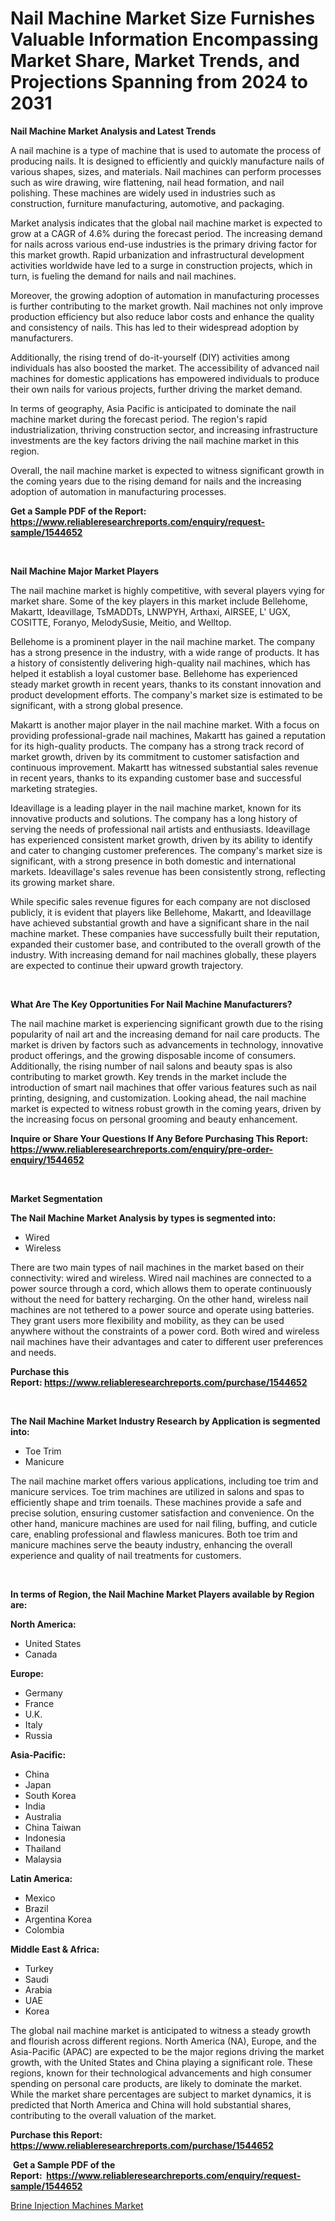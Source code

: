 <p><h1>Nail Machine Market Size Furnishes Valuable Information Encompassing Market Share, Market Trends, and Projections Spanning from 2024 to 2031</h1></p><p><strong>Nail Machine Market Analysis and Latest Trends</strong></p>
<p><p>A nail machine is a type of machine that is used to automate the process of producing nails. It is designed to efficiently and quickly manufacture nails of various shapes, sizes, and materials. Nail machines can perform processes such as wire drawing, wire flattening, nail head formation, and nail polishing. These machines are widely used in industries such as construction, furniture manufacturing, automotive, and packaging.</p><p>Market analysis indicates that the global nail machine market is expected to grow at a CAGR of 4.6% during the forecast period. The increasing demand for nails across various end-use industries is the primary driving factor for this market growth. Rapid urbanization and infrastructural development activities worldwide have led to a surge in construction projects, which in turn, is fueling the demand for nails and nail machines.</p><p>Moreover, the growing adoption of automation in manufacturing processes is further contributing to the market growth. Nail machines not only improve production efficiency but also reduce labor costs and enhance the quality and consistency of nails. This has led to their widespread adoption by manufacturers.</p><p>Additionally, the rising trend of do-it-yourself (DIY) activities among individuals has also boosted the market. The accessibility of advanced nail machines for domestic applications has empowered individuals to produce their own nails for various projects, further driving the market demand.</p><p>In terms of geography, Asia Pacific is anticipated to dominate the nail machine market during the forecast period. The region's rapid industrialization, thriving construction sector, and increasing infrastructure investments are the key factors driving the nail machine market in this region.</p><p>Overall, the nail machine market is expected to witness significant growth in the coming years due to the rising demand for nails and the increasing adoption of automation in manufacturing processes.</p></p>
<p><strong>Get a Sample PDF of the Report:&nbsp; <a href="https://www.reliableresearchreports.com/enquiry/request-sample/1544652">https://www.reliableresearchreports.com/enquiry/request-sample/1544652</a></strong></p>
<p>&nbsp;</p>
<p><strong>Nail Machine Major Market Players</strong></p>
<p><p>The nail machine market is highly competitive, with several players vying for market share. Some of the key players in this market include Bellehome, Makartt, Ideavillage, TsMADDTs, LNWPYH, Arthaxi, AIRSEE, L' UGX, COSITTE, Foranyo, MelodySusie, Meitio, and Welltop.</p><p>Bellehome is a prominent player in the nail machine market. The company has a strong presence in the industry, with a wide range of products. It has a history of consistently delivering high-quality nail machines, which has helped it establish a loyal customer base. Bellehome has experienced steady market growth in recent years, thanks to its constant innovation and product development efforts. The company's market size is estimated to be significant, with a strong global presence.</p><p>Makartt is another major player in the nail machine market. With a focus on providing professional-grade nail machines, Makartt has gained a reputation for its high-quality products. The company has a strong track record of market growth, driven by its commitment to customer satisfaction and continuous improvement. Makartt has witnessed substantial sales revenue in recent years, thanks to its expanding customer base and successful marketing strategies.</p><p>Ideavillage is a leading player in the nail machine market, known for its innovative products and solutions. The company has a long history of serving the needs of professional nail artists and enthusiasts. Ideavillage has experienced consistent market growth, driven by its ability to identify and cater to changing customer preferences. The company's market size is significant, with a strong presence in both domestic and international markets. Ideavillage's sales revenue has been consistently strong, reflecting its growing market share.</p><p>While specific sales revenue figures for each company are not disclosed publicly, it is evident that players like Bellehome, Makartt, and Ideavillage have achieved substantial growth and have a significant share in the nail machine market. These companies have successfully built their reputation, expanded their customer base, and contributed to the overall growth of the industry. With increasing demand for nail machines globally, these players are expected to continue their upward growth trajectory.</p></p>
<p>&nbsp;</p>
<p><strong>What Are The Key Opportunities For Nail Machine Manufacturers?</strong></p>
<p><p>The nail machine market is experiencing significant growth due to the rising popularity of nail art and the increasing demand for nail care products. The market is driven by factors such as advancements in technology, innovative product offerings, and the growing disposable income of consumers. Additionally, the rising number of nail salons and beauty spas is also contributing to market growth. Key trends in the market include the introduction of smart nail machines that offer various features such as nail printing, designing, and customization. Looking ahead, the nail machine market is expected to witness robust growth in the coming years, driven by the increasing focus on personal grooming and beauty enhancement.</p></p>
<p><strong>Inquire or Share Your Questions If Any Before Purchasing This Report: <a href="https://www.reliableresearchreports.com/enquiry/pre-order-enquiry/1544652">https://www.reliableresearchreports.com/enquiry/pre-order-enquiry/1544652</a></strong></p>
<p>&nbsp;</p>
<p><strong>Market Segmentation</strong></p>
<p><strong>The Nail Machine Market Analysis by types is segmented into:</strong></p>
<p><ul><li>Wired</li><li>Wireless</li></ul></p>
<p><p>There are two main types of nail machines in the market based on their connectivity: wired and wireless. Wired nail machines are connected to a power source through a cord, which allows them to operate continuously without the need for battery recharging. On the other hand, wireless nail machines are not tethered to a power source and operate using batteries. They grant users more flexibility and mobility, as they can be used anywhere without the constraints of a power cord. Both wired and wireless nail machines have their advantages and cater to different user preferences and needs.</p></p>
<p><strong>Purchase this Report:&nbsp;<a href="https://www.reliableresearchreports.com/purchase/1544652">https://www.reliableresearchreports.com/purchase/1544652</a></strong></p>
<p>&nbsp;</p>
<p><strong>The Nail Machine Market Industry Research by Application is segmented into:</strong></p>
<p><ul><li>Toe Trim</li><li>Manicure</li></ul></p>
<p><p>The nail machine market offers various applications, including toe trim and manicure services. Toe trim machines are utilized in salons and spas to efficiently shape and trim toenails. These machines provide a safe and precise solution, ensuring customer satisfaction and convenience. On the other hand, manicure machines are used for nail filing, buffing, and cuticle care, enabling professional and flawless manicures. Both toe trim and manicure machines serve the beauty industry, enhancing the overall experience and quality of nail treatments for customers.</p></p>
<p>&nbsp;</p>
<p><strong>In terms of Region, the Nail Machine Market Players available by Region are:</strong></p>
<p>
    <p> <strong> North America: </strong>
        <ul>
            <li>United States</li>
            <li>Canada</li>
        </ul>
        </p> 
    <p> <strong> Europe: </strong>
        <ul>
            <li>Germany</li>
            <li>France</li>
            <li>U.K.</li>
            <li>Italy</li>
            <li>Russia</li>
        </ul>
        </p> 
    <p> <strong> Asia-Pacific: </strong>
        <ul>
            <li>China</li>
            <li>Japan</li>
            <li>South Korea</li>
            <li>India</li>
            <li>Australia</li>
            <li>China Taiwan</li>
            <li>Indonesia</li>
            <li>Thailand</li>
            <li>Malaysia</li>
        </ul>
        </p> 
    <p> <strong> Latin America: </strong>
        <ul>
            <li>Mexico</li>
            <li>Brazil</li>
            <li>Argentina Korea</li>
            <li>Colombia</li>
        </ul>
        </p> 
    <p> <strong> Middle East & Africa: </strong>
        <ul>
            <li>Turkey</li>
            <li>Saudi</li>
            <li>Arabia</li>
            <li>UAE</li>
            <li>Korea</li>
        </ul>
    </p>
    </p>
<p><p>The global nail machine market is anticipated to witness a steady growth and flourish across different regions. North America (NA), Europe, and the Asia-Pacific (APAC) are expected to be the major regions driving the market growth, with the United States and China playing a significant role. These regions, known for their technological advancements and high consumer spending on personal care products, are likely to dominate the market. While the market share percentages are subject to market dynamics, it is predicted that North America and China will hold substantial shares, contributing to the overall valuation of the market.</p></p>
<p><strong>Purchase this Report: <a href="https://www.reliableresearchreports.com/purchase/1544652">https://www.reliableresearchreports.com/purchase/1544652</a></strong></p>
<p>&nbsp;<strong>Get a Sample PDF of the Report:&nbsp;&nbsp;<a href="https://www.reliableresearchreports.com/enquiry/request-sample/1544652">https://www.reliableresearchreports.com/enquiry/request-sample/1544652</a></strong></p>
<p><strong></strong></p>
<p><p><a href="https://issuu.com/reportprime-2/docs/brine-injection-machines-market-size-2030.pptx">Brine Injection Machines Market</a></p></p>